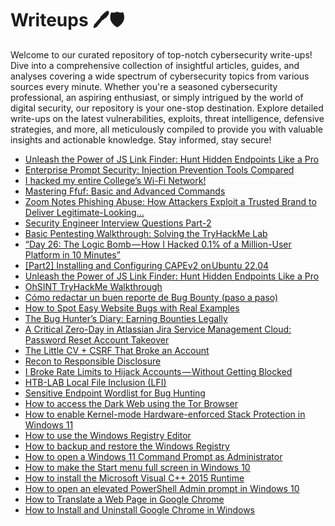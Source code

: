# Writeups 🖊️🛡️
Welcome to our curated repository of top-notch cybersecurity write-ups! Dive into a comprehensive collection of insightful articles, guides, and analyses covering a wide spectrum of cybersecurity topics from various sources every minute. Whether you're a seasoned cybersecurity professional, an aspiring enthusiast, or simply intrigued by the world of digital security, our repository is your one-stop destination. Explore detailed write-ups on the latest vulnerabilities, exploits, threat intelligence, defensive strategies, and more, all meticulously compiled to provide you with valuable insights and actionable knowledge. Stay informed, stay secure!
<!-- WRITEUPS:START -->
- [Unleash the Power of JS Link Finder: Hunt Hidden Endpoints Like a Pro](https://infosecwriteups.com/unleash-the-power-of-js-link-finder-hunt-hidden-endpoints-like-a-pro-deb77530155f?source=rss----7b722bfd1b8d---4)
- [Enterprise Prompt Security: Injection Prevention Tools Compared](https://infosecwriteups.com/enterprise-prompt-security-injection-prevention-tools-compared-22b08a683c8b?source=rss----7b722bfd1b8d---4)
- [I hacked my entire College’s Wi-Fi Network!](https://infosecwriteups.com/i-hacked-my-entire-colleges-wi-fi-network-2869e7e77077?source=rss----7b722bfd1b8d---4)
- [Mastering Ffuf: Basic and Advanced Commands](https://infosecwriteups.com/mastering-ffuf-basic-and-advanced-commands-60e53bdbffc7?source=rss----7b722bfd1b8d---4)
- [Zoom Notes Phishing Abuse: How Attackers Exploit a Trusted Brand to Deliver Legitimate-Looking…](https://infosecwriteups.com/zoom-notes-phishing-abuse-how-attackers-exploit-a-trusted-brand-to-deliver-legitimate-looking-67bd6f87b8c9?source=rss----7b722bfd1b8d---4)
- [Security Engineer Interview Questions Part-2](https://infosecwriteups.com/security-engineer-interview-questions-part-2-0bdd5fbf3a52?source=rss----7b722bfd1b8d---4)
- [Basic Pentesting Walkthrough: Solving the TryHackMe Lab](https://infosecwriteups.com/basic-pentesting-walkthrough-solving-the-tryhackme-lab-235af4cf8d3b?source=rss----7b722bfd1b8d---4)
- [“Day 26: The Logic Bomb — How I Hacked 0.1% of a Million-User Platform in 10 Minutes”](https://infosecwriteups.com/day-26-the-logic-bomb-how-i-hacked-0-1-of-a-million-user-platform-in-10-minutes-7dcb23f488cb?source=rss----7b722bfd1b8d---4)
- [[Part2] Installing and Configuring CAPEv2 on Ubuntu 22.04](https://infosecwriteups.com/building-capev2-automated-malware-analysis-sandbox-part-2-0c47e4b5cbcd?source=rss----7b722bfd1b8d---4)
- [Unleash the Power of JS Link Finder: Hunt Hidden Endpoints Like a Pro](https://infosecwriteups.com/unleash-the-power-of-js-link-finder-hunt-hidden-endpoints-like-a-pro-deb77530155f?source=rss------bug_bounty_writeup-5)
- [OhSINT TryHackMe Walkthrough](https://infosecwriteups.com/ohsint-tryhackme-walkthrough-251dc6096f66?source=rss----7b722bfd1b8d---4)
- [Cómo redactar un buen reporte de Bug Bounty &lpar;paso a paso&rpar;](https://gorkaaa.medium.com/c%C3%B3mo-redactar-un-buen-reporte-de-bug-bounty-paso-a-paso-288016837dff?source=rss------bug_bounty_writeup-5)
- [How to Spot Easy Website Bugs with Real Examples](https://osintteam.blog/how-to-spot-easy-website-bugs-with-real-examples-2507f6688e25?source=rss------bug_bounty_writeup-5)
- [The Bug Hunter’s Diary: Earning Bounties Legally](https://darkpurple.medium.com/the-bug-hunters-diary-earning-bounties-legally-f0549bb6d395?source=rss------bug_bounty_writeup-5)
- [A Critical Zero-Day in Atlassian Jira Service Management Cloud: Password Reset Account Takeover](https://medium.com/@MoSalah11/a-critical-zero-day-in-atlassian-jira-service-management-cloud-password-reset-account-takeover-1903cbb8bd31?source=rss------bug_bounty_writeup-5)
- [The Little CV + CSRF That Broke an Account](https://0onoproblem.medium.com/the-little-cv-csrf-that-broke-an-account-3c0abbc08597?source=rss------bug_bounty_writeup-5)
- [Recon to Responsible Disclosure](https://saurabh-jain.medium.com/recon-to-responsible-disclosure-ee3d308a3b69?source=rss------bug_bounty_writeup-5)
- [I Broke Rate Limits to Hijack Accounts — Without Getting Blocked](https://teamdh49.medium.com/i-broke-rate-limits-to-hijack-accounts-without-getting-blocked-d06bbdfd836a?source=rss------bug_bounty_writeup-5)
- [HTB-LAB Local File Inclusion &lpar;LFI&rpar;](https://medium.com/@kamelgaceb25/htb-lab-local-file-inclusion-lfi-5061ab1b4299?source=rss------bug_bounty_writeup-5)
- [Sensitive Endpoint Wordlist for Bug Hunting](https://infosecwriteups.com/sensitive-endpoint-wordlist-for-bug-hunting-1acb50034629?source=rss------bug_bounty_writeup-5)
- [How to access the Dark Web using the Tor Browser](https://www.bleepingcomputer.com/tutorials/how-to-access-the-dark-web-using-the-tor-browser/)
- [How to enable Kernel-mode Hardware-enforced Stack Protection in Windows 11](https://www.bleepingcomputer.com/tutorials/how-to-enable-kernel-mode-hardware-enforced-stack-protection-in-windows-11/)
- [How to use the Windows Registry Editor](https://www.bleepingcomputer.com/tutorials/how-to-use-the-windows-registry-editor/)
- [How to backup and restore the Windows Registry](https://www.bleepingcomputer.com/tutorials/how-to-backup-and-restore-the-windows-registry/)
- [How to open a Windows 11 Command Prompt as Administrator](https://www.bleepingcomputer.com/tutorials/how-to-open-a-windows-11-command-prompt-as-administrator/)
- [How to make the Start menu full screen in Windows 10](https://www.bleepingcomputer.com/tutorials/how-to-make-the-start-menu-full-screen-in-windows-10/)
- [How to install the Microsoft Visual C++ 2015 Runtime](https://www.bleepingcomputer.com/tutorials/how-to-install-the-microsoft-visual-c-2015-runtime/)
- [How to open an elevated PowerShell Admin prompt in Windows 10](https://www.bleepingcomputer.com/tutorials/how-to-open-an-elevated-powershell-admin-prompt-in-windows-10/)
- [How to Translate a Web Page in Google Chrome](https://www.bleepingcomputer.com/tutorials/how-to-translate-a-web-page-in-google-chrome/)
- [How to Install and Uninstall Google Chrome in Windows](https://www.bleepingcomputer.com/tutorials/how-to-install-and-uninstall-google-chrome-in-windows/)
<!-- WRITEUPS:END -->
